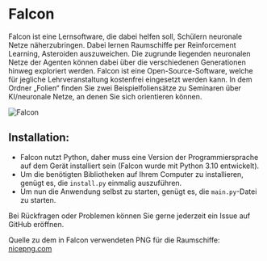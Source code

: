 # Falcon

Falcon ist eine Lernsoftware, die dabei helfen soll, Schülern neuronale Netze näherzubringen. Dabei lernen Raumschiffe per Reinforcement Learning, Asteroiden auszuweichen. Die zugrunde liegenden neuronalen Netze der Agenten können dabei über die verschiedenen Generationen hinweg exploriert werden. Falcon ist eine Open-Source-Software, welche für jegliche Lehrveranstaltung kostenfrei eingesetzt werden kann. In dem Ordner „Folien“ finden Sie zwei Beispielfoliensätze zu Seminaren über KI/neuronale Netze, an denen Sie sich orientieren können.

![Falcon](https://raw.githubusercontent.com/Arminius-Software/Falcon/blob/main/ReadMEImage/Image0.png)


## Installation:

- Falcon nutzt Python, daher muss eine Version der Programmiersprache auf dem Gerät installiert sein (Falcon wurde mit Python 3.10 entwickelt).
- Um die benötigten Bibliotheken auf Ihrem Computer zu installieren, genügt es, die `install.py` einmalig auszuführen.
- Um nun die Anwendung selbst zu starten, genügt es, die `main.py`-Datei zu starten.

Bei Rückfragen oder Problemen können Sie gerne jederzeit ein Issue auf GitHub eröffnen.

Quelle zu dem in Falcon verwendeten PNG für die Raumschiffe: [nicepng.com](https://www.nicepng.com/maxp/u2q8e6q8i1y3u2i1/)
